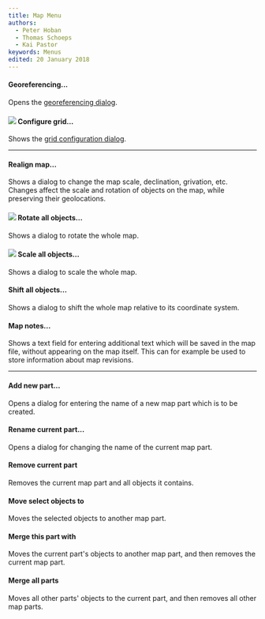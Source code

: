 ```yaml
---
title: Map Menu
authors:
  - Peter Hoban
  - Thomas Schoeps
  - Kai Pastor
keywords: Menus
edited: 20 January 2018
---
```


#### Georeferencing...

Opens the [georeferencing dialog](georeferencing.md).


#### ![ ](../mapper-images/grid.png) Configure grid...

Shows the [grid configuration dialog](grid.md).


---

#### Realign map...

Shows a dialog to change the map scale, declination, grivation, etc. Changes affect the scale and rotation of objects on the map, while preserving their geolocations.


#### ![ ](../mapper-images/tool-rotate.png) Rotate all objects...

Shows a dialog to rotate the whole map.


#### ![ ](../mapper-images/tool-scale.png) Scale all objects...

Shows a dialog to scale the whole map.


#### Shift all objects...

Shows a dialog to shift the whole map relative to its coordinate system.


#### Map notes...

Shows a text field for entering additional text which will be saved in the map file, without appearing on the map itself. This can for example be used to store information about map revisions.


---

#### Add new part...

Opens a dialog for entering the name of a new map part which is to be created.


#### Rename current part...

 Opens a dialog for changing the name of the current map part.


#### Remove current part

Removes the current map part and all objects it contains.


#### Move select objects to

Moves the selected objects to another map part.


#### Merge this part with

Moves the current part's objects to another map part, and then removes the current map part.


#### Merge all parts

Moves all other parts' objects to the current part, and then removes all other map parts.


